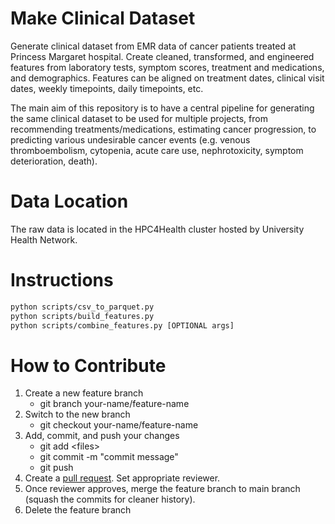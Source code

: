 # Make Clinical Dataset

Generate clinical dataset from EMR data of cancer patients treated at Princess Margaret hospital. Create cleaned, transformed, and engineered features from laboratory tests, symptom scores, treatment and medications, and demographics. Features can be aligned on treatment dates, clinical visit dates, weekly timepoints, daily timepoints, etc.

The main aim of this repository is to have a central pipeline for generating the same clinical dataset to be used for multiple projects, from recommending treatments/medications, estimating cancer progression, to predicting various undesirable cancer events (e.g. venous thromboembolism, cytopenia, acute care use, nephrotoxicity, symptom deterioration, death).

# Data Location
The raw data is located in the HPC4Health cluster hosted by University Health Network. 

# Instructions
```bash
python scripts/csv_to_parquet.py
python scripts/build_features.py
python scripts/combine_features.py [OPTIONAL args]
```

# How to Contribute
1. Create a new feature branch
    - git branch your-name/feature-name
2. Switch to the new branch
    - git checkout your-name/feature-name
3. Add, commit, and push your changes
    - git add \<files>
    - git commit -m "commit message"
    - git push
4. Create a [pull request](https://opensource.com/article/19/7/create-pull-request-github). Set appropriate reviewer.
5. Once reviewer approves, merge the feature branch to main branch (squash the commits for cleaner history).
6. Delete the feature branch